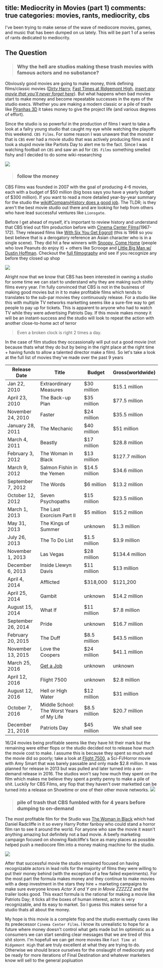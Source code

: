 title: Mediocrity in Movies (part 1)
comments: true
categories: movies, rants, mediocrity, cbs
---
I've been trying to make sense of the wave of mediocore movies, games, and music that has been dumped on us lately. This will be part 1 of a series of rants dedicated to mediocrity.

## The Question
> ### Why the hell are studios making these trash movies with famous actors and no substance? 

Obviously good movies are going to make money, think defining films/classic movies ([Dirty Harry](http://www.imdb.com/title/tt0066999/), [Fast Times at Ridgemont High](http://www.imdb.com/title/tt0083929), [*insert any movie that you'll never forget here*](http://www.imdb.com/title/tt0114369/)). But what happens when bad movies start to make money and become repeatable successes in the eyes of the studio execs. Whether you are making a modern classic or a pile of trash like [Piranhas 3D](http://www.imdb.com/title/tt0464154/) it takes money to give the project life (and various degrees of effort).

Since the studio is so powerful in the production of films I want to take a look at a failry young studio that caught my eye while watching the playoffs this weekend. `CBS Films`. For some reason I was unaware that the monster that is `CBS` ever had a movie studio that was actively producing films and it took a stupid movie like Partiots Day to alert me to the fact. Since I was watching football on `CBS` and saw an ad for `CBS Films` something smelled fishy and I decided to do some wiki-researching

![](http://4.bp.blogspot.com/_tz2ZwgNrf2c/SwjDiq5rVbI/AAAAAAAAA3s/KKLtExNXszo/s400/follow+deep.gif)
> ### follow the money

CBS Films was founded in 2007 with the goal of producing 4-6 movies, each with a budget of $50 million (big boss says you have a yearly budget of $300 million). If you want to read a more detailed year-by-year summary for the studio the [wiki#CompanyHistory does a good job](https://en.wikipedia.org/wiki/CBS_Films#Company_history). The TLDR; is they aren't the best movie studio out there and are looking for help from others who have lead successful ventures like `Lionsgate`.

Before I get ahead of myself, it's important to review history and understand that CBS tried out film production before with [Cinema Center Films](https://en.wikipedia.org/wiki/Cinema_Center_Films)(1967-172). They released films like [With Six You Get Eggroll](http://www.imdb.com/title/tt0063821) (this is 1968 so you best believe that is a derogatory reference an Asian character who is in a single scene). They did hit a few winners with [Snoopy, Come Home](http://www.imdb.com/title/tt0069289) (people who love Peanuts do enjoy it) + others like Scrooge and [Little Big Man w/ Dustin Hoffman](http://www.imdb.com/title/tt0065988). Checkout the [full filmography](https://en.wikipedia.org/wiki/Cinema_Center_Films#Filmography) and see if you recognize any before they closed up shop

![](https://upload.wikimedia.org/wikipedia/en/2/2f/Withsixyougeteggroll.jpg)


Alright now that we know that CBS has been interested in owning a studio for some time we can start to understand why they are making such shitty films every year. I'm fully convinced that CBS is not in the business of making good movies but in it to make profitable films which tends to translates to the sub-par movies they continuously release. For a studio like this with multiple TV networks marketting seems like a sure-fire way to get people to pay up for tickets. This is apparent to anyone who had to watch TV while they were advertising Patriots Day. If this movie makes money it will be an instant-success and the studio will look to repeat the action with another close-to-home act of terror

> Even a broken clock is right 2 times a day.

In the case of film studios they occassionally will put out a good movie (not because thats what they do but by being in the right place at the right time + having funds to allow a talented director make a film). So let's take a look at the full list of movies they've made over the past 9 years

|  Release Date | Title  | Budget  | Gross(worldwide)  | 
|---|---|---|---|
|  Jan 22, 2010 | Extraordinary Measures  | $30 million  | $15.1 million  |
|  April 23, 2010 | The Back-up Plan  | $35 million  | $77.5 million  |
| November 24, 2010  | Faster  | $24 million  | $35.5 million  |
| January 28, 2011  | The Mechanic  | $40 million  | $51 million  |
|  March 4, 2011 | Beastly  | $17 million  | $28.8 million  |
| February 3, 2012  | The Woman in Black  | $13 million  | $127.7 million  |
|  March 9, 2012 | Salmon Fishin in the Yemen  | $14.5 million  | $34.6 million  |
| September 7, 2012  | The Words  | $6 million  | $13.2 million  |
|  October 12, 2012 | Seven Psychopaths  | $15 million  | $23.5 million  |
|  March 1, 2013 |  The Last Exorcism Part II | $5 million  | $15.2 million  |
| May 31, 2013  | The Kings of Summer  | unknown  | $1.3 million  |
|  July 26, 2013 | The To Do List  | $1.5 million  | $3.9 million  |
| November 1, 2013  | Las Vegas  | $28 million  | $134.4 million  |
| December 6, 2013  | Inside Llewyn Davis  | $11 million  | $13 million  |
| April 4, 2014  | Afflicted  | $318,000  | $121,200  |
|  April 25, 2014 | Gambit  | unknown  | $14.2 million  |
|  August 15, 2014 | What If  | $11 million  | $7.8 million  |
| September 26, 2014  | Pride  | unknown  | $16.7 million  |
| February 20, 2015  | The Duff  | $8.5 million  | $43.5 million  |
| November 13, 2015  | Love the Coopers  | $24 million  | $41.1 million  |
| March 25, 2016  | [Get a Job](http://www.imdb.com/title/tt1468846/ ) |  unknown | unknown  |
| April 12, 2016  | Flight 7500  | unknown  | $2.8 million  |
| August 12, 2016  | Hell or High Water  | $12 million  | $31 million  |
| October 7, 2016  | Middle School: The Worst Years of My Life  | $8.5 million  | $20.7 million  |
|  December 21, 2016 | Patriots Day  | $45 million  |  We shall see |

16/24 movies being profitable seems like they have hit their mark but the remaining were either flops or the studio decided not to release how much the movie cost to make. I assume this is because they spent so much and the movie did so poorly; take a look at [Flight 7500](http://www.imdb.com/title/tt1975159), a Sci-Fi/Horror movie with Amy Smart that was barely passable and only made $2.8 million. It was planned for release in 2013 but was pulled and later turned into a on-demand release in 2016. The studios won't say how much they spent on the film which makes me believe they spent a pretty penny to make a pile of shit. Luckily for CBS Films, any flop that they haven't over marketted can be turned into a release on Showtime or one of their other movie networks. 
![](https://upload.wikimedia.org/wikipedia/en/thumb/a/a4/7500_%28film%29.jpg/220px-7500_%28film%29.jpg)
> ### pile of trash that CBS fumbled with for 4 years before dumping to on-demand 

The most profitable film for the Studio was [The Woman in Black](http://www.imdb.com/title/tt1596365) which had Daniel Radcliffe in it so every Harry Potter fanboy who could stand a horror film ran to see it around the world. For anyone who saw the movie it wasn't anything amazing but definitely not a bad movie. A beefy marketing campaign focused on showing Radcliffe's face as many places as possible helped push a mediocore film into a money making machine for the studio.

![](https://images-na.ssl-images-amazon.com/images/M/MV5BMjEwMzIxOTg3N15BMl5BanBnXkFtZTcwMjI4ODUzNw@@._V1_UX182_CR0,0,182,268_AL_.jpg)

After that successful movie the studio remained focused on having recognizable actors in lead rolls for the majority of films they were willing to put their money behind (with the exception of a few failed experiments). For the most part the formula makes money and they continue to make movies with a deep investment in the stars they hire + marketing campaigns to make sure everyone knows *Actor X and Y are in Movie ZZZZZZ* and the trailer looks good. This exact formula is the rational for making a movie like Patriots Day; it ticks all the boxes of human interest, actor is very recognizable, and its easy to market. So I guess this makes sense for a studio thats all about the money.

My hope is this movie is a complete flop and the studio eventually caves like its predecessor `Cinema Center Films`. I know its unrealistic to hope for a future where money doesn't control what gets made but Im optimistic as a consumers we can start sending clear messages that we are tired of this shit storm. I'm hopefull we can get more movies like `Fast Time at Ridgemont High` that are truly excellent at what they are trying to do. Otherwise we should brace ourselves for the onslaught of mediocraty and be ready for more iterations of Final Destination and whatever marketers know will sell to the general popluation

